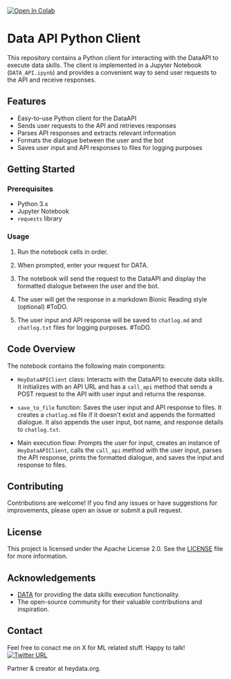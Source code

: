 [![Open In Colab](https://colab.research.google.com/assets/colab-badge.svg)](https://colab.research.google.com/github/ranvier2d2/DATA-API-Python/blob/main/DATA_API.ipynb)


# Data API Python Client

This repository contains a Python client for interacting with the DataAPI to execute data skills. The client is implemented in a Jupyter Notebook (`DATA_API.ipynb`) and provides a convenient way to send user requests to the API and receive responses.

## Features

- Easy-to-use Python client for the DataAPI
- Sends user requests to the API and retrieves responses
- Parses API responses and extracts relevant information
- Formats the dialogue between the user and the bot
- Saves user input and API responses to files for logging purposes

## Getting Started

### Prerequisites

- Python 3.x
- Jupyter Notebook
- `requests` library

### Usage

1. Run the notebook cells in order.

2. When prompted, enter your request for DATA.

3. The notebook will send the request to the DataAPI and display the formatted dialogue between the user and the bot.

4. The user will get the response in a markdown Bionic Reading style (optional) #ToDO.

5. The user input and API response will be saved to `chatlog.md` and `chatlog.txt` files for logging purposes. #ToDO.

## Code Overview

The notebook contains the following main components:

- `HeyDataAPIClient` class: Interacts with the DataAPI to execute data skills. It initializes with an API URL and has a `call_api` method that sends a POST request to the API with user input and returns the response.

- `save_to_file` function: Saves the user input and API response to files. It creates a `chatlog.md` file if it doesn't exist and appends the formatted dialogue. It also appends the user input, bot name, and response details to `chatlog.txt`.

- Main execution flow: Prompts the user for input, creates an instance of `HeyDataAPIClient`, calls the `call_api` method with the user input, parses the API response, prints the formatted dialogue, and saves the input and response to files.

## Contributing

Contributions are welcome! If you find any issues or have suggestions for improvements, please open an issue or submit a pull request.

## License

This project is licensed under the Apache License 2.0. See the [LICENSE](LICENSE) file for more information.

## Acknowledgements

- [DATA](https://chat.heydata.org) for providing the data skills execution functionality.
- The open-source community for their valuable contributions and inspiration.

## Contact
Feel free to conact me on X for ML related stuff. Happy to talk! [![Twitter URL](https://img.shields.io/twitter/url/https/twitter.com/Dis_Trackted.svg?style=social&label=Follow%20%40Dis_Trackted)](https://twitter.com/Dis_Trackted)

Partner & creator at heydata.org.

